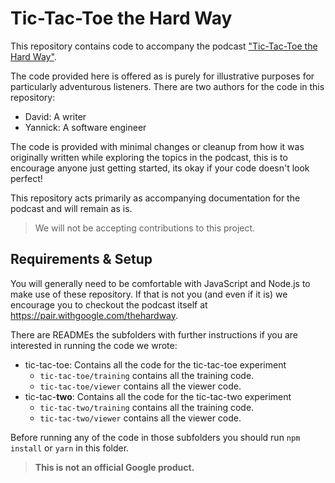 # Tic-Tac-Toe the Hard Way

This repository contains code to accompany the podcast ["Tic-Tac-Toe the Hard Way"](https://pair.withgoogle.com/thehardway).

The code provided here is offered as is purely for illustrative purposes for particularly adventurous listeners.
There are two authors for the code in this repository:
 - David: A writer
 - Yannick: A software engineer

The code is provided with minimal changes or cleanup from how it was originally
written while exploring the topics in the podcast, this is to encourage anyone
just getting started, its okay if your code doesn't look perfect!

This repository acts primarily as accompanying documentation for the podcast and
will remain as is.

> We will not be accepting contributions to this project.

## Requirements & Setup

You will generally need to be comfortable with JavaScript and Node.js to make use
of these repository. If that is not you (and even if it is) we encourage you to
checkout the podcast itself at https://pair.withgoogle.com/thehardway.

There are READMEs the subfolders with further instructions if you are interested in running the code we wrote:
 - tic-tac-toe: Contains all the code for the tic-tac-toe experiment
    - `tic-tac-toe/training` contains all the training code.
    - `tic-tac-toe/viewer` contains all the viewer code.
 - tic-tac-__two__: Contains all the code for the tic-tac-two experiment
    - `tic-tac-two/training` contains all the training code.
    - `tic-tac-two/viewer` contains all the viewer code.

Before running any of the code in those subfolders you should run `npm install` or `yarn` in this folder.

> __This is not an official Google product.__
